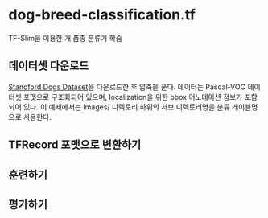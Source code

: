 # dog-breed-classification.tf
TF-Slim을 이용한 개 품종 분류기 학습


## 데이터셋 다운로드
[Standford Dogs Dataset](http://vision.stanford.edu/aditya86/ImageNetDogs/)을 다운로드한 후 압축을 푼다.
데이터는 Pascal-VOC 데이터셋 포맷으로 구조화되어 있으며, localization을 위한 bbox 어노테이션 정보가 포함되어 있다.
이 예제에서는 Images/ 디렉토리 하위의 서브 디렉토리명을 분류 레이블명으로 사용한다.


## TFRecord 포맷으로 변환하기

## 훈련하기


## 평가하기